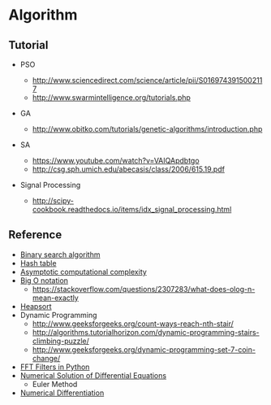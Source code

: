 # Algorithm

## Tutorial
* PSO
    * http://www.sciencedirect.com/science/article/pii/S0169743915002117
    * http://www.swarmintelligence.org/tutorials.php
    
* GA
    * http://www.obitko.com/tutorials/genetic-algorithms/introduction.php

* SA
    * https://www.youtube.com/watch?v=VAIQApdbtgo
    * http://csg.sph.umich.edu/abecasis/class/2006/615.19.pdf
* Signal Processing
    * http://scipy-cookbook.readthedocs.io/items/idx_signal_processing.html


## Reference
* [Binary search algorithm](https://en.wikipedia.org/wiki/Binary_search_algorithm)
* [Hash table](https://en.wikipedia.org/wiki/Hash_table)
* [Asymptotic computational complexity](https://en.wikipedia.org/wiki/Asymptotic_computational_complexity)
* [Big O notation](https://en.wikipedia.org/wiki/Big_O_notation)
    * https://stackoverflow.com/questions/2307283/what-does-olog-n-mean-exactly
* [Heapsort](https://en.wikipedia.org/wiki/Heapsort)
* Dynamic Programming
    * http://www.geeksforgeeks.org/count-ways-reach-nth-stair/
    * http://algorithms.tutorialhorizon.com/dynamic-programming-stairs-climbing-puzzle/
    * http://www.geeksforgeeks.org/dynamic-programming-set-7-coin-change/
* [FFT Filters in Python](https://plot.ly/python/fft-filters/)
* [Numerical Solution of Differential Equations](https://www.youtube.com/watch?v=m2p6hrQGaxQ)
   * Euler Method
* [Numerical Differentiation](https://www3.nd.edu/~zxu2/acms40390F15/Lec-4.1.pdf)
